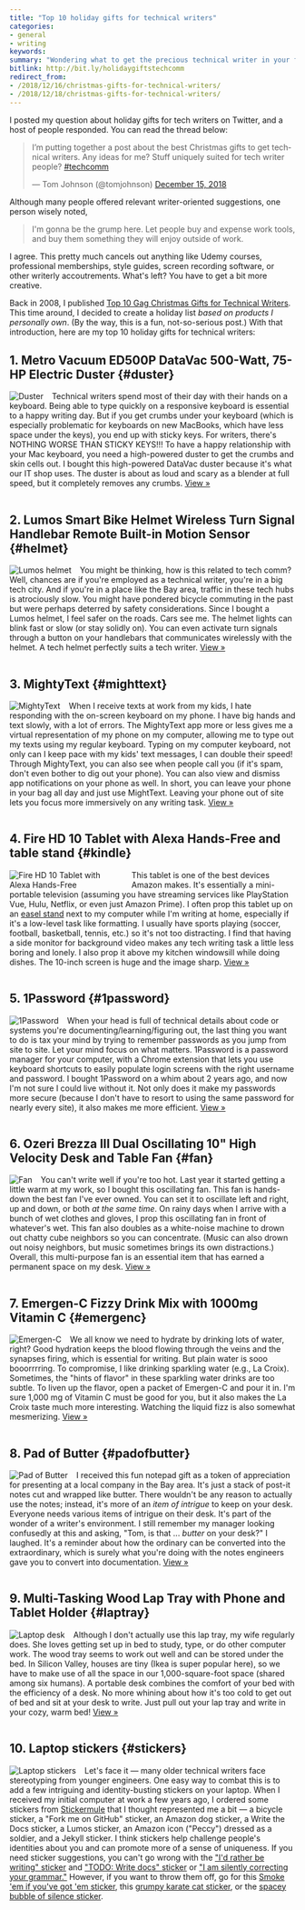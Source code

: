 ```yaml
---
title: "Top 10 holiday gifts for technical writers"
categories:
- general
- writing
keywords:
summary: "Wondering what to get the precious technical writer in your family or workplace for the holidays? Here are some gift ideas."
bitlink: http://bit.ly/holidaygiftstechcomm
redirect_from:
- /2018/12/16/christmas-gifts-for-technical-writers/
- /2018/12/18/christmas-gifts-for-technical-writers/
---
```


I posted my question about holiday gifts for tech writers on Twitter, and a host of people responded. You can read the thread below:

<blockquote class="twitter-tweet" data-lang="en"><p lang="en" dir="ltr">I’m putting together a post about the best Christmas gifts to get technical writers. Any ideas for me? Stuff uniquely suited for tech writer people? <a href="https://twitter.com/hashtag/techcomm?src=hash&amp;ref_src=twsrc%5Etfw">#techcomm</a></p>&mdash; Tom Johnson (@tomjohnson) <a href="https://twitter.com/tomjohnson/status/1074049610702704640?ref_src=twsrc%5Etfw">December 15, 2018</a></blockquote>
<script async src="https://platform.twitter.com/widgets.js" charset="utf-8"></script>

Although many people offered relevant writer-oriented suggestions, one person wisely noted,

> I'm gonna be the grump here. Let people buy and expense work tools, and buy them something they will enjoy outside of work.

I agree. This pretty much cancels out anything like Udemy courses, professional memberships, style guides, screen recording software, or other writerly accoutrements. What's left? You have to get a bit more creative.

Back in 2008, I published [Top 10 Gag Christmas Gifts for Technical Writers](https://idratherbewriting.com/2008/11/30/top-10-christmas-gifts-for-technical-writers/). This time around, I decided to create a holiday list *based on products I personally own*. (By the way, this is a fun, not-so-serious post.) With that introduction, here are my top 10 holiday gifts for technical writers:


## 1. Metro Vacuum ED500P DataVac 500-Watt, 75-HP Electric Duster {#duster}

<a href="https://www.amazon.com/gp/product/B001U899HQ/ref=oh_aui_search_detailpage?ie=UTF8&psc=1"><img src="/images/xmas_duster.png" style="float: left; margin-right: 15px; max-width: 200px;" alt="Duster"/></a>

Technical writers spend most of their day with their hands on a keyboard. Being able to type quickly on a responsive keyboard is essential to a happy writing day. But if you get crumbs under your keyboard (which is especially problematic for keyboards on new MacBooks, which have less space under the keys), you end up with sticky keys. For writers, there's NOTHING WORSE THAN STICKY KEYS!!! To have a happy relationship with your Mac keyboard, you need a high-powered duster to get the crumbs and skin cells out. I bought this high-powered DataVac duster because it's what our IT shop uses. The duster is about as loud and scary as a blender at full speed, but it completely removes any crumbs. [View &raquo;](https://www.amazon.com/gp/product/B001U899HQ/ref=oh_aui_search_detailpage?ie=UTF8&psc=1)

<div style="clear: both;"></div>


## 2. Lumos Smart Bike Helmet Wireless Turn Signal Handlebar Remote Built-in Motion Sensor {#helmet}

<a href="https://www.amazon.com/Lumos-Kickstart-Helmet-Pearl-White/dp/B01N4SRG22/ref=sr_1_cc_1?s=aps&ie=UTF8&qid=1544999588&sr=1-1-catcorr&keywords=lumos+helmet"><img src="/images/xmas_lumos.png" style="float: left; margin-right: 15px; max-width: 200px;" alt="Lumos helmet"/></a>

You might be thinking, how is this related to tech comm? Well, chances are if you're employed as a technical writer, you're in a big tech city. And if you're in a place like the Bay area, traffic in these tech hubs is atrociously slow. You might have pondered bicycle commuting in the past but were perhaps deterred by safety considerations. Since I bought a Lumos helmet, I feel safer on the roads. Cars see me. The helmet lights can blink fast or slow (or stay solidly on). You can even activate turn signals through a button on your handlebars that communicates wirelessly with the helmet. A tech helmet perfectly suits a tech writer. [View &raquo;](https://www.amazon.com/Lumos-Kickstart-Helmet-Pearl-White/dp/B01N4SRG22/ref=sr_1_cc_1?s=aps&ie=UTF8&qid=1544999588&sr=1-1-catcorr&keywords=lumos+helmet)

<div style="clear: both;"></div>


## 3. MightyText {#mighttext}

<a href="https://mightytext.net/"><img src="/images/xmas_mightytext.png" style="float: left; margin-right: 15px; max-width: 200px;" alt="MightyText"/></a>

When I receive texts at work from my kids, I hate responding with the on-screen keyboard on my phone. I have big hands and text slowly, with a lot of errors. The MightyText app more or less gives me a virtual representation of my phone on my computer, allowing me to type out my texts using my regular keyboard. Typing on my computer keyboard, not only can I keep pace with my kids' text messages, I can double their speed! Through MightyText, you can also see when people call you (if it's spam, don't even bother to dig out your phone). You can also view and dismiss app notifications on your phone as well. In short, you can leave your phone in your bag all day and just use MightText. Leaving your phone out of site lets you focus more immersively on any writing task. [View &raquo;](https://mightytext.net/)

<div style="clear: both;"></div>


## 4. Fire HD 10 Tablet with Alexa Hands-Free and table stand {#kindle}

<a href="https://www.amazon.com/All-New-Amazon-Fire-HD-10-Inch-Tablet-32GB-Black/dp/B01J6RPGKG/ref=sr_1_1?ie=UTF8&qid=1545000638&sr=8-1&keywords=kindle+fire+10+inch+tablet"><img src="/images/xmas_firehd10.jpg" style="float: left; margin-right: 15px; max-width: 200px;" alt="Fire HD 10 Tablet with Alexa Hands-Free"/></a>

This tablet is one of the best devices Amazon makes. It's essentially a mini-portable television (assuming you have streaming services like PlayStation Vue, Hulu, Netflix, or even just Amazon Prime). I often prop this tablet up on an [easel stand](https://www.amazon.com/AmazonBasics-IPM-TAB1-AMZ-Adjustable-Tablet-Stand/dp/B006ZT4VA0) next to my computer while I'm writing at home, especially if it's a low-level task like formatting. I usually have sports playing (soccer, football, basketball, tennis, etc.) so it's not too distracting. I find that having a side monitor for background video makes any tech writing task a little less boring and lonely. I also prop it above my kitchen windowsill while doing dishes. The 10-inch screen is huge and the image sharp. [View &raquo;](https://www.amazon.com/All-New-Amazon-Fire-HD-10-Inch-Tablet-32GB-Black/dp/B01J6RPGKG/ref=sr_1_1?ie=UTF8&qid=1545000638&sr=8-1&keywords=kindle+fire+10+inch+tablet)

<div style="clear: both;"></div>


## 5. 1Password {#1password}

<a href="https://1password.com/"><img src="/images/xmas_1password.png" style="float: left; margin-right: 15px; max-width: 200px;" alt="1Password"/></a>

When your head is full of technical details about code or systems you're documenting/learning/figuring out, the last thing you want to do is tax your mind by trying to remember passwords as you jump from site to site. Let your mind focus on what matters. 1Password is a password manager for your computer, with a Chrome extension that lets you use keyboard shortcuts to easily populate login screens with the right username and password. I bought 1Password on a whim about 2 years ago, and now I'm not sure I could live without it. Not only does it make my passwords more secure (because I don't have to resort to using the same password for nearly every site), it also makes me more efficient. [View &raquo;](https://1password.com/)

<div style="clear: both;"></div>


## 6. Ozeri Brezza III Dual Oscillating 10" High Velocity Desk and Table Fan {#fan}

<a href="https://www.amazon.com/gp/product/B00I3RLCF4/ref=oh_aui_search_detailpage?ie=UTF8&psc=1"><img src="/images/xmas_fan.png" style="float: left; margin-right: 15px; max-width: 200px;" alt="Fan"/></a>

You can't write well if you're too hot. Last year it started getting a little warm at my work, so I bought this oscillating fan. This fan is hands-down the best fan I've ever owned. You can set it to oscillate left and right, up and down, or both *at the same time*. On rainy days when I arrive with a bunch of wet clothes and gloves, I prop this oscillating fan in front of whatever's wet. This fan also doubles as a white-noise machine to drown out chatty cube neighbors so you can concentrate. (Music can also drown out noisy neighbors, but music sometimes brings its own distractions.) Overall, this multi-purpose fan is an essential item that has earned a permanent space on my desk. [View &raquo;](https://www.amazon.com/gp/product/B00I3RLCF4/ref=oh_aui_search_detailpage?ie=UTF8&psc=1)

<div style="clear: both;"></div>


## 7. Emergen-C Fizzy Drink Mix with 1000mg Vitamin C {#emergenc}

<a href="https://www.amazon.com/Emergen-C-Dietary-Supplement-Vitamin-Caffeine/dp/B00NNOV1US/ref=sr_1_1_a_it?ie=UTF8&qid=1545001220&sr=8-1-spons&keywords=emergen-c&th=1"><img src="/images/xmas_emergenc.png" style="float: left; margin-right: 15px; max-width: 200px;" alt="Emergen-C"/></a>
We all know we need to hydrate by drinking lots of water, right? Good hydration keeps the blood flowing through the veins and the synapses firing, which is essential for writing. But plain water is sooo booorrrring. To compromise, I like drinking sparkling water (e.g., La Croix). Sometimes, the "hints of flavor" in these sparkling water drinks are too subtle. To liven up the flavor, open a packet of Emergen-C and pour it in. I'm sure 1,000 mg of Vitamin C must be good for you, but it also makes the La Croix taste much more interesting. Watching the liquid fizz is also somewhat mesmerizing. [View &raquo;](https://www.amazon.com/Emergen-C-Dietary-Supplement-Vitamin-Caffeine/dp/B00NNOV1US/ref=sr_1_1_a_it?ie=UTF8&qid=1545001220&sr=8-1-spons&keywords=emergen-c&th=1)

<div style="clear: both;"></div>


## 8. Pad of Butter {#padofbutter}

<a href="https://www.barnesandnoble.com/p/pad-of-butter-chronicle-books/1121746503/2677841757974?st=PLA&sid=BNB_Core+Catch-All,+Low&sourceId=PLAGoNA&dpid=tdtve346c&2sid=Google_c&gclid=Cj0KCQiA6dLgBRDoARIsAJgoM4sCtYWhgGxwJxakb3vVEDXvXe3fISsDYA2b8VSLm4xjn6yRa3WxLWkaAusmEALw_wcB"><img src="/images/xmas_pad.png" style="float: left; margin-right: 15px; max-width: 200px;" alt="Pad of Butter"/></a>

I received this fun notepad gift as a token of appreciation for presenting at a local company in the Bay area. It's just a stack of post-it notes cut and wrapped like butter. There wouldn't be any reason to actually use the notes; instead, it's more of an *item of intrigue* to keep on your desk. Everyone needs various items of intrigue on their desk. It's part of the wonder of a writer's environment. I still remember my manager looking confusedly at this and asking, "Tom, is that ... *butter* on your desk?" I laughed. It's a reminder about how the ordinary can be converted into the extraordinary, which is surely what you're doing with the notes engineers gave you to convert into documentation. [View &raquo;](https://www.barnesandnoble.com/p/pad-of-butter-chronicle-books/1121746503/2677841757974?st=PLA&sid=BNB_Core+Catch-All,+Low&sourceId=PLAGoNA&dpid=tdtve346c&2sid=Google_c&gclid=Cj0KCQiA6dLgBRDoARIsAJgoM4sCtYWhgGxwJxakb3vVEDXvXe3fISsDYA2b8VSLm4xjn6yRa3WxLWkaAusmEALw_wcB)

<div style="clear: both;"></div>


## 9. Multi-Tasking Wood Lap Tray with Phone and Tablet Holder {#laptray}

<a href="https://express.google.com/u/0/product/1088981931023920445_8366401404064994060_6136318?utm_source=google_shopping&utm_medium=tu_cu&utm_content=eid-lsjeuxoeqt&gtim=CI7R5b622IbNvQEQxrSw5eDU69cOGKDugBMiA1VTRCig7-vgBTD-w_YC&utm_campaign=6136318&gclid=CjwKCAiAjNjgBRAgEiwAGLlf2tUgptTF-tLTB-ufm5Wsz4V3JM82slmDWe8NJIOW1TWgOM1bYWzjqBoCjQEQAvD_BwE"><img src="/images/xmas_laptopdesk.png" style="float: left; margin-right: 15px; max-width: 200px;" alt="Laptop desk"/></a>

Although I don't actually use this lap tray, my wife regularly does. She loves getting set up in bed to study, type, or do other computer work. The wood tray seems to work out well and can be stored under the bed. In Silicon Valley, houses are tiny (Ikea is super popular here), so we have to make use of all the space in our 1,000-square-foot space (shared among six humans). A portable desk combines the comfort of your bed with the efficiency of a desk. No more whining about how it's too cold to get out of bed and sit at your desk to write. Just pull out your lap tray and write in your cozy, warm bed! [View &raquo;](https://express.google.com/u/0/product/1088981931023920445_8366401404064994060_6136318?utm_source=google_shopping&utm_medium=tu_cu&utm_content=eid-lsjeuxoeqt&gtim=CI7R5b622IbNvQEQxrSw5eDU69cOGKDugBMiA1VTRCig7-vgBTD-w_YC&utm_campaign=6136318&gclid=CjwKCAiAjNjgBRAgEiwAGLlf2tUgptTF-tLTB-ufm5Wsz4V3JM82slmDWe8NJIOW1TWgOM1bYWzjqBoCjQEQAvD_BwE)

<div style="clear: both;"></div>


## 10. Laptop stickers {#stickers}

<a href="https://www.redbubble.com/shop/stickers?ref=global-nav-top"><img src="/images/xmas_stickers.png" style="float: left; margin-right: 15px; max-width: 200px;" alt="Laptop stickers"/></a>
Let's face it &mdash; many older technical writers face stereotyping from younger engineers. One easy way to combat this is to add a few intriguing and identity-busting stickers on your laptop. When I received my initial computer at work a few years ago, I ordered some stickers from [Stickermule](https://www.stickermule.com/) that I thought represented me a bit &mdash; a bicycle sticker, a "Fork me on GitHub" sticker, an Amazon dog sticker, a Write the Docs sticker, a Lumos sticker, an Amazon icon ("Peccy") dressed as a soldier, and a Jekyll sticker. I think stickers help challenge people's identities about you and can promote more of a sense of uniqueness. If you need sticker suggestions, you can't go wrong with the ["I'd rather be writing" sticker](https://www.redbubble.com/people/griffygallery/works/21776283-id-rather-be-writing?p=sticker&size=small&size=small) and ["TODO: Write docs" sticker](https://www.redbubble.com/people/beeskneez/works/31497320-todo-write-docs?cat_context=u-stationery&grid_pos=5&p=sticker&rbs=3b26a936-3315-4e76-a1da-7409c8e26604&ref=shop_grid&searchTerm=stickers%20documentation) or ["I am silently correcting your grammar."](https://society6.com/product/i-am-silently-correcting-your-grammar_sticker?sku=s6-3186789p65a211v750a212v753) However, if you want to throw them off, go for this [Smoke 'em if you've got 'em sticker](https://society6.com/product/smoke-em-if-you-got-em_sticker?sku=s6-186720p65a211v750a212v753), this [grumpy karate cat sticker](https://society6.com/product/hai_sticker?sku=s6-4262300p65a211v751a212v753), or the [spacey bubble of silence sticker](https://society6.com/product/silence-tu0_sticker?sku=s6-3170085p65a211v750a212v753).
